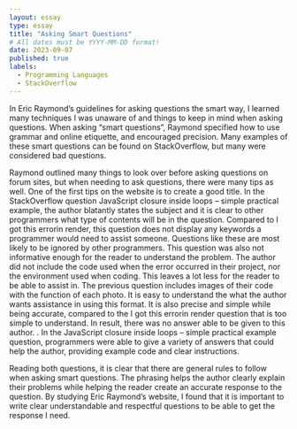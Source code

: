 ```yaml
---
layout: essay
type: essay
title: "Asking Smart Questions"
# All dates must be YYYY-MM-DD format!
date: 2023-09-07
published: true
labels:
  - Programming Languages
  - StackOverflow
---
```




In Eric Raymond’s guidelines for asking questions the smart way, I learned many techniques I was unaware of and things to keep in mind when asking questions. When asking “smart questions”, Raymond specified how to use grammar and online etiquette, and encouraged precision. Many examples of these smart questions can be found on StackOverflow, but many were considered bad questions.

Raymond outlined many things to look over before asking questions on forum sites, but when needing to ask questions, there were many tips as well. One of the first tips on the website is to create a good title. In the StackOverflow question JavaScript closure inside loops – simple practical example, the author blatantly states the subject and it is clear to other programmers what type of contents will be in the question. Compared to I got this errorin render, this question does not display any keywords a programmer would need to assist someone. Questions like these are most likely to be ignored by other programmers. This question was also not informative enough for the reader to understand the problem. The author did not include the code used when the error occurred in their project, nor the environment used when coding. This leaves a lot less for the reader to be able to assist in. The previous question includes images of their code with the function of each photo. It is easy to understand the what the author wants assistance in using this format. It is also precise and simple while being accurate, compared to the I got this errorin render question that is too simple to understand. In result, there was no answer able to be given to this author. . In the JavaScript closure inside loops – simple practical example question, programmers were able to give a variety of answers that could help the author, providing example code and clear instructions. 
 
Reading both questions, it is clear that there are general rules to follow when asking smart questions. The phrasing helps the author clearly explain their problems while helping the reader create an accurate response to the question. By studying Eric Raymond’s website, I found that it is important to write clear understandable and respectful questions to be able to get the response I need. 


